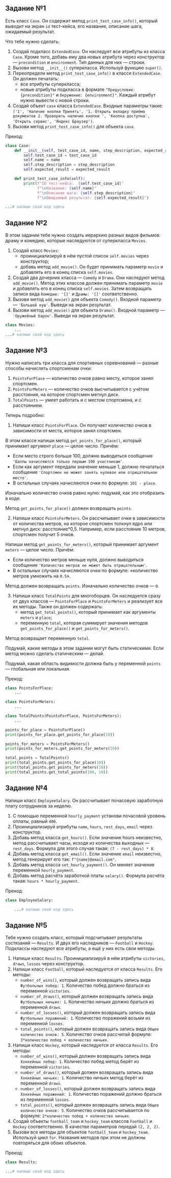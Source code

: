 ## Задание №1

Есть класс `Case`.
Он содержит метод `print_test_case_info()`, который выводит на экран `id` тест-кейса, его название, описание шага, ожидаемый результат.

Что тебе нужно сделать:
1. Создай подкласс `ExtendedCase`. Он наследует все атрибуты из класса `Case`. Кроме того, добавь ему два новых атрибута через конструктор — `precondition` и `environment`. Тип данных для них — строки.
2. Вызови метод `__init__()` суперкласса. Используй функцию `super()`.
3. Переопредели метод `print_test_case_info()` в классе `ExtendedCase`. Он должен печатать:
   - все атрибуты суперкласса;
   - новые атрибуты подкласса в формате `"Предусловие: {precondition}"` и `Окружение: {environment}"`. Каждый атрибут нужно вывести с новой строки.
4. Создай объект `case` класса `ExtendedCase`. Входные параметры такие: `('1', 'Наличие кнопки Принять', '1. Открыть вкладку приёма документов 2. Проверить наличие кнопки ', 'Кнопка доступна', 'Открыть сервис', 'Яндекс Браузер')`.
5. Вызови метод `print_test_case_info()` для объекта `casе`.

Прекод:

```python
class Case:
    def __init__(self, test_case_id, name, step_description, expected_result):
        self.test_case_id = test_case_id
        self.name = name
        self.step_description = step_description
        self.expected_result = expected_result

    def print_test_case_info(self):
        print(f"ID тест-кейса:  {self.test_case_id}"
              f"\nНазвание: {self.name}"
              f"\nОписание шага: {self.step_description}"
              f"\nОжидаемый результат: {self.expected_result}")

...# напиши свой код здесь
```

## Задание №2

В этом задании тебе нужно создать иерархию разных видов фильмов: драму и комедию, которые наследуются от суперкласса `Movies`.

1. Создай класс `Movies`:
   - проинициализируй в нём пустой список `self.movies` через конструктор;
   - добавь метод `add_movie()`. Он будет принимать параметр `movie` и добавлять его в конец списка `self.movies`.
2. Создай два дочерних класса — `Comedy` и `Drama`. Они наследуют метод `add_movie()`. Метод этих классов должен принимать параметр `movie` и добавлять его в конец списка `self.movies`. Затем возвращать записи вида `Комедии: '[]'` и `Драмы: '[]'` соответственно.
3. Вызови метод `add_movie()` для объекта `Comedy()`. Входной параметр — `'Большой куш'`. Выведи на экран результат.
4. Вызови метод `add_movie()` для объекта `Drama()`. Входной параметр — `'Оружейный барон'`. Выведи на экран результат.

```python
class Movies:
    ...
...# напиши свой код здесь
```

## Задание №3

Нужно написать три класса для спортивных соревнований — разные способы начислять спортсменам очки:
1. `PointsForPlace` — количество очков равно месту, которое занял спортсмен.
2. `PointsForMeters` — количество очков высчитывается с учётом расстояния, на которое спортсмен метнул диск. 
3. `TotalPoints` — умеет работать и с местом спортсмена, и с расстоянием.

Теперь подробно:
1. Напиши класс `PointsForPlace`. Он получает количество очков в зависимости от места, которое занял спортсмен.

В этом классе напиши метод `get_points_for_place()`, который принимает аргумент `place` — целое число. Причём:
- Если место строго больше 100, должно выводиться сообщение `'Баллы начисляются только первым 100 участникам'`.
- Если как аргумент передали значение меньше 1, должно печататься сообщение `'Спортсмен не может занять нулевое или отрицательное место'`.
- В остальных случаях начисляются очки по формуле: `101 - place`.

Изначально количество очков равно нулю: подумай, как это отобразить в коде.

Метод `get_points_for_place()` должен возвращать `points`.

2. Напиши класс `PointsForMeters`. Он рассчитывает очки в зависимости от количества метров, на которое спортсмен толкнул ядро или метнул диск: расстояние*0,5. Например, если расстояние 10 метров, спортсмен получит 5 очков.

Напиши метод `get_points_for_meters()`, который принимает аргумент `meters` — целое число. Причём:
- Если количество метров меньше нуля, должно выводиться сообщение `'Количество метров не может быть отрицательным'`.
- В остальных случаях начисляются очки по формуле: «количество метров умножить на `0.5`».

Метод должен возвращать `points`. Изначально количество очков — `0`.

3. Напиши класс `TotalPoints` для многоборцев. Он наследуется сразу от двух классов — `PointsForPlace` и `PointsForMeters` и реализует все их методы. Также он должен содержать:
   - метод `get_total_points()`, который принимает как аргументы `meters` и `place`;
   - переменную `total`, которая суммирует значения методов `get_points_for_place()` и `get_points_for_meters()`.
   
Метод возвращает переменную `total`.

Подумай, какие методы в этом задании могут быть статическими.
Если метод можно сделать статическим — делай.

Подумай, какая область видимости должна быть у переменной `points` — глобальная или локальная.

Прекод:

```python
class PointsForPlace:
    ...

class PointsForMeters:
    ...

class TotalPoints(PointsForPlace, PointsForMeters):
    ...

points_for_place = PointsForPlace()
print(points_for_place.get_points_for_place(10))

points_for_meters = PointsForMeters()
print(points_for_meters.get_points_for_meters(10))

total_points = TotalPoints()
print(total_points.get_points_for_place(10))
print(total_points.get_points_for_meters(10))
print(total_points.get_total_points(100, 10))
```

## Задание №4

Напиши класс `EmployeeSalary`.
Он рассчитывает почасовую заработную плату сотрудников за неделю.
1. С помощью переменной `hourly_payment` установи почасовой уровень оплаты, равный `400`.
2. Проинициализируй атрибуты `name`, `hours`, `rest_days`, `email` через конструктор.
3. Добавь метод класса `get_hours()`. Если значение hours неизвестно, метод рассчитывает часы, исходя из количества выходных — `rest_days`. Формула для этого случая такая: `(7 - rest_days) * 8`.
4. Добавь метод класса `get_email()`. Если значение `email` неизвестно, метод генерирует его так: `f"{name}@email.com"`.
5. Добавь метод класса `set_hourly_payment()`. Он меняет значение переменной `hourly_payment`.
6. Добавь метод расчёта заработной платы `salary()`. Формула расчёта такая: `hours * hourly_payment`.

Прекод:
```python
class EmployeeSalary:

    ...# напиши свой код здесь
```

## Задание №5

Тебе нужно создать класс, который подсчитывает результаты состязаний — `Results`.
И двух его наследников — `Football` и `Hockey`.
Подклассы наследуют все атрибуты, а ещё у них есть свои методы.
1. Напиши класс `Results`. Проинициализируй в нём атрибуты `victories`, `draws`, `losses` через конструктор.
2. Напиши класс `Football`, который наследуется от класса `Results`. Его методы:
   - `number_of_wins()`, который должен возвращать запись вида `Футбольных побед: 1`. Количество побед должно браться из переменной `victories`.
   - `number_of_draws()`, который должен возвращать запись вида `Футбольных ничьих: 1`. Количество ничьих должно браться из переменной `draws`.
   - `number_of_losses()`, который должен возвращать запись вида `Футбольных поражений: 1`. Количество поражений возьми из переменной `losses`.
   - `total_points()`, который должен возвращать запись вида `Общее количество очков: 5`. Количество очков рассчитай формуле: `3*количество побед + количество ничьих`.
3. Напиши класс `Hockey`, который наследуется от класса `Results`. Его методы:
   - `number_of_wins()`, который должен возвращать запись вида `Хоккейных побед: 1`. Количество побед метод берёт из переменной `victories`.
   - `number_of_draws()`, который должен возвращать запись вида `Хоккейных ничьих: 1`. Количество ничьих метод берёт из переменной `draws`.
   - `number_of_losses()`, который должен возвращать запись вида `Хоккейных поражений: 1`. Количество поражений должно браться из переменной `losses`.
   - `total_points()`, который должен возвращать запись вида `Общее количество очков: 5`. Количество очков рассчитывается по формуле: `2*количество побед + количество ничьих`.
4. Создай объекты `football_team` и `hockey_team` классов `Football` и `Hockey` соответственно. В качестве параметров передай `(2, 2, 2)`.
5. Вызови все методы для объектов `football_team` и `hockey_team`. Используй цикл `for`. Названия методов при этом не должны повторяться для обоих объектов.

Прекод:

```python
class Results:

...# напиши свой код здесь
```
